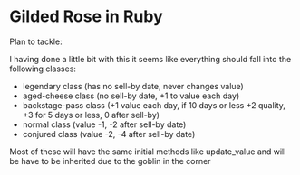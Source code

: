 # Gilded Rose in Ruby

Plan to tackle:

I having done a little bit with this it seems like everything should fall into the following classes:

- legendary class (has no sell-by date, never changes value)
- aged-cheese class (no sell-by date, +1 to value each day)
- backstage-pass class (+1 value each day, if 10 days or less +2 quality, +3 for 5 days or less, 0 after sell-by)
- normal class (value -1, -2 after sell-by date)
- conjured class (value -2, -4 after sell-by date)

Most of these will have the same initial methods like update_value and will be have to be inherited due to the goblin in the corner
